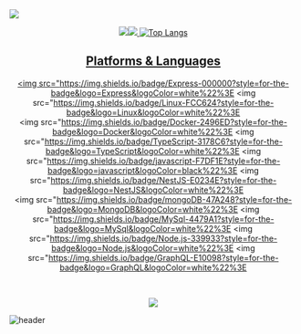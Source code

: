 <img src="https://capsule-render.vercel.app/api?type=waving&color=auto&height=300&section=header&text=Welcome%20inho%27s github&fontSize=70" />

<div align=center> 
  <p>
  <a href="https://houuuuu.tistory.com/" target="_blank"><img src="https://img.shields.io/badge/Blog-DD0B78?style=flat-square&logo=GitHub%20Sponsors&logoColor=white%22/%3E</a>
  <a href="mailto:inhouuuuu@gmail.com" target="_blank"><img src="https://img.shields.io/badge/inhouuuuu@gmail.com-EA4335?style=flat-square&logo=Gmail&logoColor=white%22/%3E</a>

</p>
<p>
  Hello I am a new developer.<br/>
  My goal is to develop services that will make life easier.. ✨ <br/><br/>
</p>

   <img height="180em" src="https://github-readme-stats.vercel.app/api?username=alicelee1231&show_icons=true&hide_border=true&&count_private=true&include_all_commits=true" />   ![Top Langs](https://github-readme-stats.vercel.app/api/top-langs/?username=alicelee1231&layout=compact&hide_border=true&theme=white)
   
   ## Platforms & Languages
<p>

  <img src="https://img.shields.io/badge/Express-000000?style=for-the-badge&logo=Express&logoColor=white%22%3E 
  <img src="https://img.shields.io/badge/Linux-FCC624?style=for-the-badge&logo=Linux&logoColor=white%22%3E 
  <br>
    <img src="https://img.shields.io/badge/Docker-2496ED?style=for-the-badge&logo=Docker&logoColor=white%22%3E 
  <img src="https://img.shields.io/badge/TypeScript-3178C6?style=for-the-badge&logo=TypeScript&logoColor=white%22%3E 
  <img src="https://img.shields.io/badge/javascript-F7DF1E?style=for-the-badge&logo=javascript&logoColor=black%22%3E 
  <img src="https://img.shields.io/badge/NestJS-E0234E?style=for-the-badge&logo=NestJS&logoColor=white%22%3E
  <br>
     <img src="https://img.shields.io/badge/mongoDB-47A248?style=for-the-badge&logo=MongoDB&logoColor=white%22%3E
    <img src="https://img.shields.io/badge/MySql-4479A1?style=for-the-badge&logo=MySql&logoColor=white%22%3E
      <img src="https://img.shields.io/badge/Node.js-339933?style=for-the-badge&logo=Node.js&logoColor=white%22%3E
  <img src="https://img.shields.io/badge/GraphQL-E10098?style=for-the-badge&logo=GraphQL&logoColor=white%22%3E

  <br>
</p>

<p>
  <img src="https://img.shields.io/badge/github-181717?style=for-the-badge&logo=github&logoColor=white%22%3E
  <img src="https://img.shields.io/badge/git-F05032?style=for-the-badge&logo=git&logoColor=white%22%3E
</p>
</div>
</div>


<!--
**alicelee1231/alicelee1231** is a ✨ _special_ ✨ repository because its `README.md` (this file) appears on your GitHub profile.

Here are some ideas to get you started:

- 🔭 I’m currently working on ...
- 🌱 I’m currently learning ...
- 👯 I’m looking to collaborate on ...
- 🤔 I’m looking for help with ...
- 💬 Ask me about ...
- 📫 How to reach me: ...
- 😄 Pronouns: ...
- ⚡ Fun fact: ...
-->

![header](https://capsule-render.vercel.app/api?type=transparent&text=Hello%20Guys!&desc=认识你很高兴&descAlignY=90)

